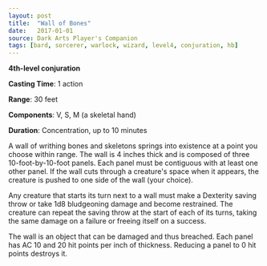 ```yaml
---
layout: post
title:  "Wall of Bones"
date:   2017-01-01
source: Dark Arts Player's Companion
tags: [bard, sorcerer, warlock, wizard, level4, conjuration, hb]
---
```


**4th-level conjuration**

**Casting Time**: 1 action

**Range**: 30 feet

**Components**: V, S, M (a skeletal hand)

**Duration**: Concentration, up to 10 minutes

A wall of writhing bones and skeletons springs into existence at a point you choose within range. The wall is 4 inches thick and is composed of three 10-foot-by-10-foot panels. Each panel must be contiguous with at least one other panel. If the wall cuts through a creature's space when it appears, the creature is pushed to one side of the wall (your choice).

Any creature that starts its turn next to a wall must make a Dexterity saving throw or take 1d8 bludgeoning damage and become restrained. The creature can repeat the saving throw at the start of each of its turns, taking the same damage on a failure or freeing itself on a success.

The wall is an object that can be damaged and thus breached. Each panel has AC 10 and 20 hit points per inch of thickness. Reducing a panel to 0 hit points destroys it.
